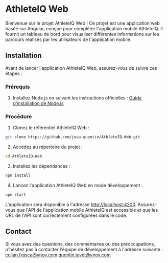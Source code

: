 # AthleteIQ Web

Bienvenue sur le projet AthleteIQ Web ! Ce projet est une application web basée sur Angular, conçue pour compléter l'application mobile AthleteIQ. Il fournit un tableau de bord pour visualiser différentes informations sur les parcours réalisés par les utilisateurs de l'application mobile.

## Installation

Avant de lancer l'application AthleteIQ Web, assurez-vous de suivre ces étapes :

### Prérequis

1. Installez Node.js en suivant les instructions officielles : [Guide d'installation de Node.js](https://nodejs.org)

### Procédure

1. Clonez le référentiel AthleteIQ Web :

```bash
git clone https://github.com/juva-quentin/AthleteIQ-Web.git
```

2. Accédez au répertoire du projet :

```bash
cd AthleteIQ-Web
```

3. Installez les dépendances :

```bash
npm install
```

4. Lancez l'application AthleteIQ Web en mode développement :

```bash
npm start
```

L'application sera disponible à l'adresse [http://localhost:4200](http://localhost:4200). Assurez-vous que l'API de l'application mobile AthleteIQ est accessible et que les URL de l'API sont correctement configurées dans le code.

## Contact

Si vous avez des questions, des commentaires ou des préoccupations, n'hésitez pas à contacter l'équipe de développement à l'adresse suivante : 
celian.frasca@ynov.com
quentin.juvet@ynov.com
